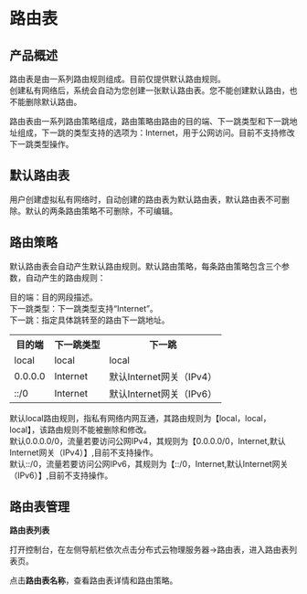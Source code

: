 # 路由表

## 产品概述

路由表是由一系列路由规则组成。目前仅提供默认路由规则。<br/>
创建私有网络后，系统会自动为您创建一张默认路由表。您不能创建默认路由，也不能删除默认路由。<br/>

路由表由一系列路由策略组成，路由策略由路由的目的端、下一跳类型和下一跳地址组成，下一跳的类型支持的选项为：Internet，用于公网访问。目前不支持修改下一跳类型操作。<br/>

## 默认路由表

用户创建虚拟私有网络时，自动创建的路由表为默认路由表，默认路由表不可删除。默认的两条路由策略不可删除，不可编辑。<br/>

## 路由策略

默认路由表会自动产生默认路由规则。默认路由策略，每条路由策略包含三个参数，自动产生的路由规则：<br/>

目的端：目的网段描述。<br/>
下一跳类型：下一跳类型支持“Internet”。<br/>
下一跳：指定具体跳转至的路由下一跳地址。<br/>

<table>
    <tr>
      <th>目的端</th>
      <th>下一跳类型</th>
      <th>下一跳</th>
    </tr>
    <tr>
      <td>local</td>
      <td>local</td>
      <td>local</td>
    </tr>
    <tr>
      <td>0.0.0.0</td>
      <td>Internet</td>
      <td>默认Internet网关（IPv4）</td>
    </tr>
    <tr>
      <td>::/0</td>
      <td>Internet</td>
      <td>默认Internet网关（IPv6）</td>
    </tr>
  </table>

默认local路由规则，指私有网络内网互通，其路由规则为【local，local，local】，该路由规则不能被删除和修改。<br/>
默认0.0.0.0/0，流量若要访问公网IPv4，其规则为【0.0.0.0/0，Internet,默认Internet网关（IPv4）】,目前不支持操作。<br/>
默认::/0，流量若要访问公网IPv6，其规则为【::/0，Internet,默认Internet网关（IPv6）】,目前不支持操作。<br/>

## 路由表管理

**路由表列表**

打开控制台，在左侧导航栏依次点击分布式云物理服务器->路由表，进入路由表列表页。<br/>

点击**路由表名称**，查看路由表详情和路由策略。<br/>
